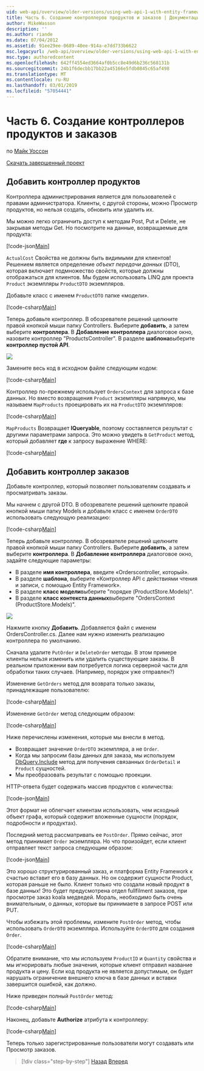 ```yaml
---
uid: web-api/overview/older-versions/using-web-api-1-with-entity-framework-5/using-web-api-with-entity-framework-part-6
title: Часть 6. Создание контроллеров продуктов и заказов | Документация Майкрософт
author: MikeWasson
description: ''
ms.author: riande
ms.date: 07/04/2012
ms.assetid: 91ee29ee-0689-40ee-914a-e7dd733b6622
msc.legacyurl: /web-api/overview/older-versions/using-web-api-1-with-entity-framework-5/using-web-api-with-entity-framework-part-6
msc.type: authoredcontent
ms.openlocfilehash: 642ff4554ed3664af0b5cc8e49d6b236c568131b
ms.sourcegitcommit: 24b1f6decbb17bb22a45166e5fdb0845c65af498
ms.translationtype: MT
ms.contentlocale: ru-RU
ms.lasthandoff: 03/01/2019
ms.locfileid: "57054441"
---
```

<a name="part-6-creating-product-and-order-controllers"></a>Часть 6. Создание контроллеров продуктов и заказов
====================
по [Майк Уоссон](https://github.com/MikeWasson)

[Скачать завершенный проект](http://code.msdn.microsoft.com/ASP-NET-Web-API-with-afa30545)

## <a name="add-a-products-controller"></a>Добавить контроллер продуктов

Контроллера администрирования является для пользователей с правами администратора. Клиенты, с другой стороны, можно Просмотр продуктов, но нельзя создать, обновить или удалить их.

Мы можно легко ограничить доступ к методам Post, Put и Delete, не закрывая методы Get. Но посмотрите на данные, возвращаемые для продукта:

[!code-json[Main](using-web-api-with-entity-framework-part-6/samples/sample1.json?highlight=1)]

`ActualCost` Свойства не должны быть видимыми для клиентов! Решением является определение *объект передачи данных* (DTO), которая включает подмножество свойств, которые должны отображаться для клиентов. Мы будем использовать LINQ для проекта `Product` экземпляры `ProductDTO` экземпляров.

Добавьте класс с именем `ProductDTO` папке «модели».

[!code-csharp[Main](using-web-api-with-entity-framework-part-6/samples/sample2.cs)]

Теперь добавьте контроллер. В обозревателе решений щелкните правой кнопкой мыши папку Controllers. Выберите **добавить**, а затем выберите **контроллера**. В **Добавление контроллера** диалоговое окно, назовите контроллер &quot;ProductsController&quot;. В разделе **шаблона**выберите **контроллер пустой API**.

![](using-web-api-with-entity-framework-part-6/_static/image1.png)

Замените весь код в исходном файле следующим кодом:

[!code-csharp[Main](using-web-api-with-entity-framework-part-6/samples/sample3.cs)]

Контроллер по-прежнему использует `OrdersContext` для запроса к базе данных. Но вместо возвращения `Product` экземпляры напрямую, мы называем `MapProducts` проецировать их на `ProductDTO` экземпляров:

[!code-csharp[Main](using-web-api-with-entity-framework-part-6/samples/sample4.cs?highlight=1)]

`MapProducts` Возвращает **IQueryable**, поэтому составляется результат с другими параметрами запроса. Это можно увидеть в `GetProduct` метод, который добавляет **где** к запросу выражение WHERE:

[!code-csharp[Main](using-web-api-with-entity-framework-part-6/samples/sample5.cs?highlight=2)]

## <a name="add-an-orders-controller"></a>Добавить контроллер заказов

Добавьте контроллер, который позволяет пользователям создавать и просматривать заказы.

Мы начнем с другой DTO. В обозревателе решений щелкните правой кнопкой мыши папку Models и добавьте класс с именем `OrderDTO` использовать следующую реализацию:

[!code-csharp[Main](using-web-api-with-entity-framework-part-6/samples/sample6.cs)]

Теперь добавьте контроллер. В обозревателе решений щелкните правой кнопкой мыши папку Controllers. Выберите **добавить**, а затем выберите **контроллера**. В **Добавление контроллера** диалоговое окно, задайте следующие параметры:

- В разделе **имя контроллера**, введите «Orderscontroller, который».
- В разделе **шаблона**, выберите «Контроллер API с действиями чтения и записи, с помощью Entity Framework».
- В разделе **класс модели**выберите &quot;порядке (ProductStore.Models)&quot;.
- В разделе **класс контекста данных**выберите &quot;OrdersContext (ProductStore.Models)&quot;.

![](using-web-api-with-entity-framework-part-6/_static/image2.png)

Нажмите кнопку **Добавить**. Добавляется файл с именем OrdersController.cs. Далее нам нужно изменить реализацию контроллера по умолчанию.

Сначала удалите `PutOrder` и `DeleteOrder` методы. В этом примере клиенты нельзя изменить или удалить существующие заказы. В реальном приложении вам потребуется логика серверной части для обработки таких случаев. (Например, порядок уже отправлен?)

Изменение `GetOrders` метод для возврата только заказы, принадлежащие пользователю:

[!code-csharp[Main](using-web-api-with-entity-framework-part-6/samples/sample7.cs)]

Изменение `GetOrder` метод следующим образом:

[!code-csharp[Main](using-web-api-with-entity-framework-part-6/samples/sample8.cs)]

Ниже перечислены изменения, которые мы внесли в метод.

- Возвращает значение `OrderDTO` экземпляра, а не `Order`.
- Когда мы запросим базы данных для заказа, мы используем [DbQuery.Include](https://msdn.microsoft.com/library/gg696395) метод для получения связанных `OrderDetail` и `Product` сущностей.
- Мы преобразовать результат с помощью проекции.

HTTP-ответа будет содержать массив продуктов с количества:

[!code-json[Main](using-web-api-with-entity-framework-part-6/samples/sample9.json)]

Этот формат не облегчает клиентам использовать, чем исходный объект графа, который содержит вложенные сущности (порядок, подробности и продуктах).

Последний метод рассматривать ее `PostOrder`. Прямо сейчас, этот метод принимает `Order` экземпляра. Но что произойдет, если клиент отправляет текст запроса следующим образом:

[!code-json[Main](using-web-api-with-entity-framework-part-6/samples/sample10.json)]

Это хорошо структурированный заказ, и платформа Entity Framework к счастью вставит его в базу данных. Но он содержит сущности Product, которая раньше не было. Клиент только что создали новый продукт в базе данных! Это будет предусмотрена отдел fullfilment заказов, при просмотре заказ koala медведей. Мораль, необходимо быть очень внимательным, о данных, которые вы принимаете в запросе POST или PUT.

Чтобы избежать этой проблемы, измените `PostOrder` метод, чтобы использовать `OrderDTO` экземпляра. Используйте `OrderDTO` для создания `Order`.

[!code-csharp[Main](using-web-api-with-entity-framework-part-6/samples/sample11.cs)]

Обратите внимание, что мы используем `ProductID` и `Quantity` свойства и мы игнорировать любые значения, которые клиент отправил название продукта и цену. Если код продукта не является допустимым, он будет нарушать ограничение внешнего ключа в базе данных и вставки завершится ошибкой, как должно.

Ниже приведен полный `PostOrder` метод:

[!code-csharp[Main](using-web-api-with-entity-framework-part-6/samples/sample12.cs)]

Наконец, добавьте **Authorize** атрибута к контроллеру:

[!code-csharp[Main](using-web-api-with-entity-framework-part-6/samples/sample13.cs)]

Теперь только зарегистрированные пользователи могут создавать или Просмотр заказов.

> [!div class="step-by-step"]
> [Назад](using-web-api-with-entity-framework-part-5.md)
> [Вперед](using-web-api-with-entity-framework-part-7.md)
